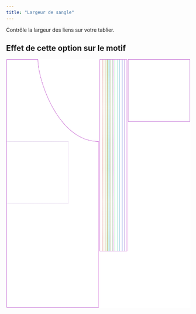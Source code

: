 ```yaml
---
title: "Largeur de sangle"
---
```


Contrôle la largeur des liens sur votre tablier.

## Effet de cette option sur le motif

![Cette image montre l'effet de cette option en superposant plusieurs variantes qui ont une valeur différente pour cette option](albert_strapwidth_sample.svg "Effet de cette option sur le patron")
